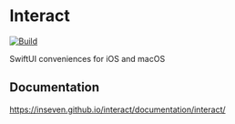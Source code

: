 # Interact

[![Build](https://github.com/inseven/interact/actions/workflows/build.yaml/badge.svg)](https://github.com/inseven/interact/actions/workflows/build.yaml)

SwiftUI conveniences for iOS and macOS

## Documentation

https://inseven.github.io/interact/documentation/interact/

